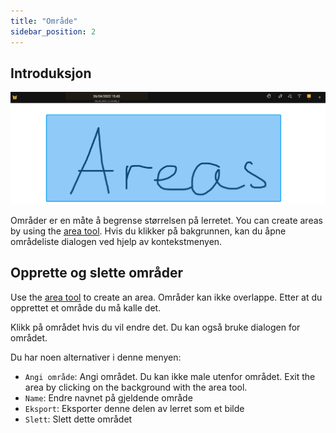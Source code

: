 ```yaml
---
title: "Område"
sidebar_position: 2
---
```


## Introduksjon

![Område](area.png)

Områder er en måte å begrense størrelsen på lerretet. You can create areas by using the [area tool](tools/area.md). Hvis du klikker på bakgrunnen, kan du åpne områdeliste dialogen ved hjelp av kontekstmenyen.

## Opprette og slette områder

Use the [area tool](tools/area.md) to create an area. Områder kan ikke overlappe. Etter at du opprettet et område du må kalle det.

Klikk på området hvis du vil endre det. Du kan også bruke dialogen for området.

Du har noen alternativer i denne menyen:

* `Angi område`: Angi området. Du kan ikke male utenfor området. Exit the area by clicking on the background with the area tool.
* `Name`: Endre navnet på gjeldende område
* `Eksport`: Eksporter denne delen av lerret som et bilde
* `Slett`: Slett dette området
